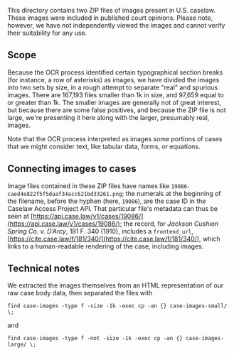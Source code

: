 This directory contains two ZIP files of images present in
U.S. caselaw. These images were included in published court opinions. Please note, however, we have not independently viewed the images and cannot verify their suitability for any use.

Scope
-----
Because the OCR process identified certain typographical section
breaks (for instance, a row of asterisks) as images, we have divided
the images into two sets by size, in a rough attempt to separate
"real" and spurious images. There are 167,193 files smaller than 1k in
size, and 97,659 equal to or greater than 1k. The smaller images are
generally not of great interest, but because there are some false
positives, and because the ZIP file is not large, we're presenting it
here along with the larger, presumably real, images.

Note that the OCR process interpreted as images some portions of cases
that we might consider text, like tabular data, forms, or equations.

Connecting images to cases
--------------------------
Image files contained in these ZIP files have names like
`19086-caed4e822f5f5daaf34acc621bd33261.png`; the numerals at the
beginning of the filename, before the hyphen (here, `19086`), are the
case ID in the Caselaw Access Project API. That particular file's
metadata can thus be seen at
[https://api.case.law/v1/cases/19086/](https://api.case.law/v1/cases/19086/);
the record, for _Jackson Cushion Spring Co. v. D’Arcy_, 181 F. 340
(1910), includes a `frontend_url`,
[https://cite.case.law/f/181/340/](https://cite.case.law/f/181/340/),
which links to a human-readable rendering of the case, including
images.

Technical notes
---------------
We extracted the images themselves from an HTML representation of our
raw case body data, then separated the files with

    find case-images -type f -size -1k -exec cp -an {} case-images-small/ \;

and

    find case-images -type f -not -size -1k -exec cp -an {} case-images-large/ \;

